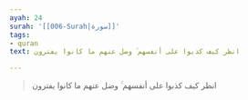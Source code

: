 ```yaml
---
ayah: 24
surah: '[[006-Surah|سورة]]'
tags:
- quran
text: انظر كيف كذبوا على أنفسهم ۚ وضل عنهم ما كانوا يفترون

---
```

> انظر كيف كذبوا على أنفسهم ۚ وضل عنهم ما كانوا يفترون
